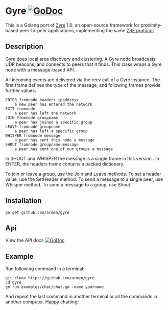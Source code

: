 Gyre [![GoDoc](https://godoc.org/github.com/armen/gyre?status.png)](https://godoc.org/github.com/armen/gyre)
====

This is a Golang port of [Zyre](zyre.org) 1.0, an open-source framework for proximity-based
peer-to-peer applications, implementing the same [ZRE protocol](http://rfc.zeromq.org/spec:20).

## Description

Gyre does local area discovery and clustering. A Gyre node broadcasts
UDP beacons, and connects to peers that it finds. This class wraps a
Gyre node with a message-based API.

All incoming events are delivered via the recv call of a Gyre instance.
The first frame defines the type of the message, and following
frames provide further values:

    ENTER fromnode headers ipaddress
        a new peer has entered the network
    EXIT fromnode
        a peer has left the network
    JOIN fromnode groupname
        a peer has joined a specific group
    LEAVE fromnode groupname
        a peer has left a specific group
    WHISPER fromnode message
        a peer has sent this node a message
    SHOUT fromnode groupname message
        a peer has sent one of our groups a message

In SHOUT and WHISPER the message is a single frame in this version
. In ENTER, the headers frame contains a packed dictionary.

To join or leave a group, use the Join and Leave methods.
To set a header value, use the SetHeader method. To send a message
to a single peer, use Whisper method. To send a message to a group, use
Shout.

## Installation

    go get github.com/armen/gyre

## Api

View the API docs [![GoDoc](https://godoc.org/github.com/armen/gyre?status.png)](https://godoc.org/github.com/armen/gyre)

## Example

Run following command in a terminal:

    git clone https://github.com/armen/gyre
    cd gyre
    go run examples/chat/chat.go -name yourname

And repeat the last command in another terminal or all the commands in another computer. Happy chatting!

